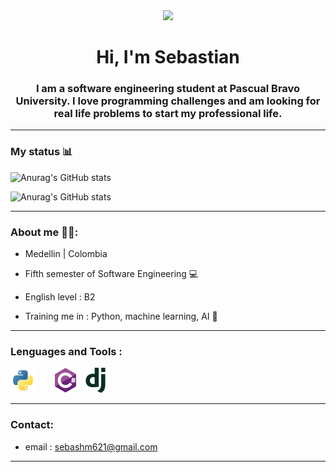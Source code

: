 <div id="header" align="center">
    <img src="https://media.giphy.com/media/iIqmM5tTjmpOB9mpbn/giphy.gif" width="200"/>
    <h1 align="center">Hi, I'm Sebastian</h1>
    <h3 align="center">I am a software engineering student at
        Pascual Bravo University. I love programming challenges and am looking for
        real life problems to start my professional life.
    </h3>
</div>

---

### My status 📊

![Anurag's GitHub stats](https://github-readme-stats.vercel.app/api?username=JoansebHM&show_icons=true&hide_border=true&theme=tokyonight)

![Anurag's GitHub stats](https://github-readme-stats.vercel.app/api?username=JoansebHM&show_icons=true&hide_border=true&theme=tokyonight)

---

### About me 👨‍💻:

- Medellin | Colombia

- Fifth semester of Software Engineering 💻

- English level : B2

- Training me in : Python, machine learning, AI 🤖

---

<div align="left">
    <h3>Lenguages and Tools :</h3>
    <div>
        <img src="https://github.com/devicons/devicon/blob/master/icons/python/python-original.svg" title="Python" alt="Python"
        width="40" height="40" style="margin-right: 20px; display: inline-block;"/>&nbsp;
        <img src="https://github.com/devicons/devicon/blob/master/icons/csharp/csharp-original.svg" title="C#" alt="C#"
        width="40" height="40" style="display: inline-block;"/>&nbsp;
        <img src="https://github.com/devicons/devicon/blob/master/icons/django/django-plain.svg" title="C#" alt="C#"
        width="40" height="40" style="display: inline-block;"/>&nbsp;
    </div>
</div>

---

### Contact:

- email : sebashm621@gmail.com

---

